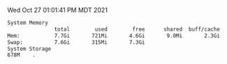 Wed Oct 27 01:01:41 PM MDT 2021
```bash
System Memory
               total        used        free      shared  buff/cache   available
Mem:           7.7Gi       721Mi       4.6Gi       9.0Mi       2.3Gi       6.6Gi
Swap:          7.6Gi       315Mi       7.3Gi
System Storage
678M	.
```
